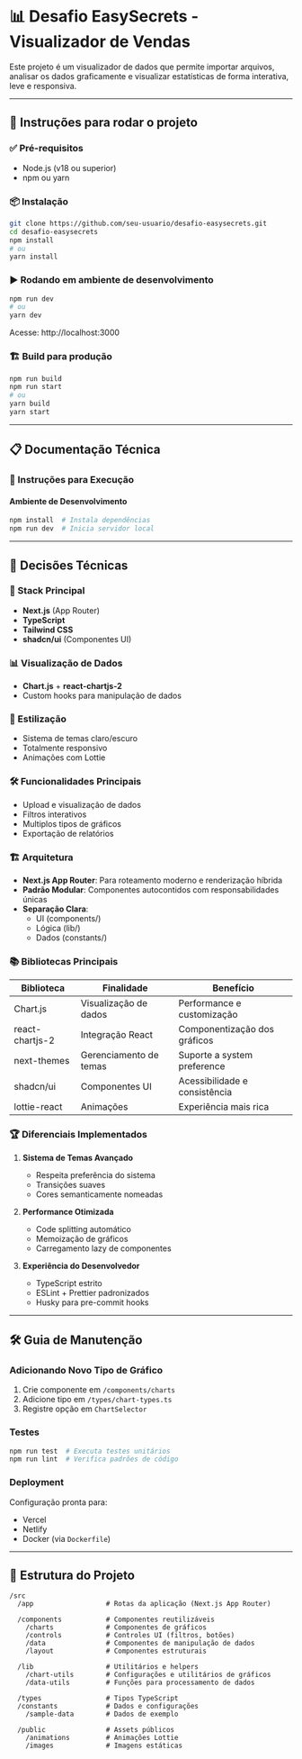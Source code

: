 # 📊 Desafio EasySecrets - Visualizador de Vendas

Este projeto é um visualizador de dados que permite importar arquivos, analisar os dados graficamente e visualizar estatísticas de forma interativa, leve e responsiva.

---

## 🚀 Instruções para rodar o projeto

### ✅ Pré-requisitos

- Node.js (v18 ou superior)
- npm ou yarn

### 📦 Instalação

```bash
git clone https://github.com/seu-usuario/desafio-easysecrets.git
cd desafio-easysecrets
npm install
# ou
yarn install
```

### ▶️ Rodando em ambiente de desenvolvimento
```bash
npm run dev
# ou
yarn dev
```

Acesse: http://localhost:3000

### 🏗️ Build para produção
```bash
npm run build
npm run start
# ou
yarn build
yarn start
```

---

## 📋 Documentação Técnica

### 🚀 Instruções para Execução

#### Ambiente de Desenvolvimento
```bash
npm install  # Instala dependências
npm run dev  # Inicia servidor local
```

---

## 🧠 Decisões Técnicas

### 🧱 Stack Principal  
- **Next.js** (App Router)  
- **TypeScript**  
- **Tailwind CSS**  
- **shadcn/ui** (Componentes UI)  

### 📊 Visualização de Dados  
- **Chart.js** + **react-chartjs-2**  
- Custom hooks para manipulação de dados  

### 🎨 Estilização  
- Sistema de temas claro/escuro  
- Totalmente responsivo  
- Animações com Lottie  

### 🛠️ Funcionalidades Principais  
- Upload e visualização de dados  
- Filtros interativos  
- Multiplos tipos de gráficos  
- Exportação de relatórios  

### 🏗️ Arquitetura
- **Next.js App Router**: Para roteamento moderno e renderização híbrida
- **Padrão Modular**: Componentes autocontidos com responsabilidades únicas
- **Separação Clara**:
  - UI (components/)
  - Lógica (lib/)
  - Dados (constants/)

### 📚 Bibliotecas Principais
| Biblioteca | Finalidade | Benefício |
|------------|------------|-----------|
| Chart.js | Visualização de dados | Performance e customização |
| react-chartjs-2 | Integração React | Componentização dos gráficos |
| next-themes | Gerenciamento de temas | Suporte a system preference |
| shadcn/ui | Componentes UI | Acessibilidade e consistência |
| lottie-react | Animações | Experiência mais rica |

### 🏆 Diferenciais Implementados
1. **Sistema de Temas Avançado**
   - Respeita preferência do sistema
   - Transições suaves
   - Cores semanticamente nomeadas

2. **Performance Otimizada**
   - Code splitting automático
   - Memoização de gráficos
   - Carregamento lazy de componentes

3. **Experiência do Desenvolvedor**
   - TypeScript estrito
   - ESLint + Prettier padronizados
   - Husky para pre-commit hooks

---

## 🛠️ Guia de Manutenção

### Adicionando Novo Tipo de Gráfico
1. Crie componente em `/components/charts`
2. Adicione tipo em `/types/chart-types.ts`
3. Registre opção em `ChartSelector`

### Testes
```bash
npm run test  # Executa testes unitários
npm run lint  # Verifica padrões de código
```

### Deployment
Configuração pronta para:
- Vercel
- Netlify
- Docker (via `Dockerfile`)

---

## 📂 Estrutura do Projeto

```
/src
  /app                  # Rotas da aplicação (Next.js App Router)
  
  /components           # Componentes reutilizáveis
    /charts             # Componentes de gráficos
    /controls           # Controles UI (filtros, botões)
    /data               # Componentes de manipulação de dados
    /layout             # Componentes estruturais
  
  /lib                  # Utilitários e helpers
    /chart-utils        # Configurações e utilitários de gráficos
    /data-utils         # Funções para processamento de dados
  
  /types                # Tipos TypeScript
  /constants            # Dados e configurações
    /sample-data        # Dados de exemplo
  
  /public               # Assets públicos
    /animations         # Animações Lottie
    /images             # Imagens estáticas
```
